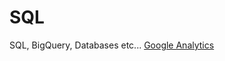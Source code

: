 # SQL
SQL, BigQuery, Databases etc...
[Google Analytics](https://github.com/Henrique-Gaspar/SQL/blob/main/bigquery-sql.ipynb)
